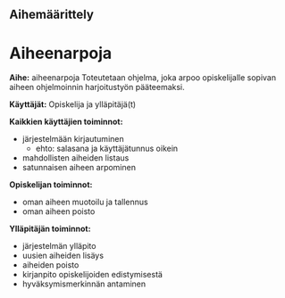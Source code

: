 ## Aihemäärittely

# Aiheenarpoja

**Aihe:** aiheenarpoja
Toteutetaan ohjelma, joka arpoo opiskelijalle sopivan aiheen ohjelmoinnin harjoitustyön pääteemaksi. 

**Käyttäjät:** Opiskelija ja ylläpitäjä(t)

**Kaikkien käyttäjien toiminnot:**
* järjestelmään kirjautuminen
  * ehto: salasana ja käyttäjätunnus oikein
* mahdollisten aiheiden listaus
* satunnaisen aiheen arpominen

**Opiskelijan toiminnot:**
* oman aiheen muotoilu ja tallennus
* oman aiheen poisto

**Ylläpitäjän toiminnot:**
* järjestelmän ylläpito
* uusien aiheiden lisäys
* aiheiden poisto
* kirjanpito opiskelijoiden edistymisestä
* hyväksymismerkinnän antaminen

